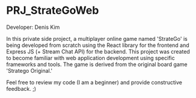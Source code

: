 # PRJ_StrateGoWeb
Developer: Denis Kim

In this private side project, a multiplayer online game named 'StrateGo' is being developed from scratch using the React library for the frontend and Express JS (+ Stream Chat API) for the backend. 
This project was created to become familiar with web application development using specific frameworks and tools. 
The game is derived from the original board game 'Stratego Original.'

Feel free to review my code (I am a beginner) and provide constructive feedback. ;)

